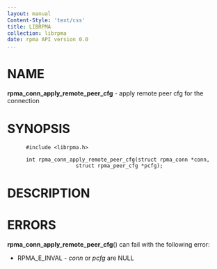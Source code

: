 ```yaml
---
layout: manual
Content-Style: 'text/css'
title: LIBRPMA
collection: librpma
date: rpma API version 0.0
...
```


[comment]: <> (SPDX-License-Identifier: BSD-3-Clause)
[comment]: <> (Copyright 2020, Intel Corporation)

NAME
====

**rpma\_conn\_apply\_remote\_peer\_cfg** - apply remote peer cfg for the
connection

SYNOPSIS
========

          #include <librpma.h>

          int rpma_conn_apply_remote_peer_cfg(struct rpma_conn *conn,
                          struct rpma_peer_cfg *pcfg);

DESCRIPTION
===========

ERRORS
======

**rpma\_conn\_apply\_remote\_peer\_cfg**() can fail with the following
error:

-   RPMA\_E\_INVAL - *conn* or *pcfg* are NULL
